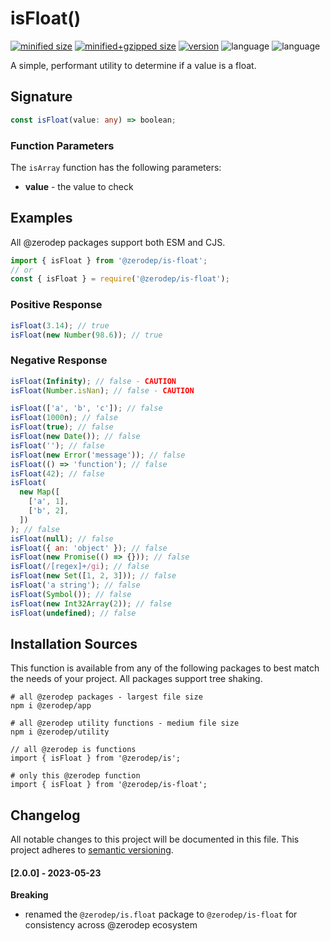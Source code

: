 # isFloat()

[![minified size](https://img.shields.io/bundlephobia/min/@zerodep/is-float?style=flat-square&color=blue)](https://bundlephobia.com/package/@zerodep/is-float)
[![minified+gzipped size](https://img.shields.io/bundlephobia/minzip/@zerodep/is-float?style=flat-square&color=blue)](https://bundlephobia.com/package/@zerodep/is-float)
[![version](https://img.shields.io/npm/v/@zerodep/is-float?style=flat-square&color=blue)](https://www.npmjs.com/package/@zerodep/is-float)
![language](https://img.shields.io/github/languages/top/cdepage/zerodep?style=flat-square)
![language](https://img.shields.io/badge/types-included-blue?style=flat-square)

A simple, performant utility to determine if a value is a float.

## Signature

```typescript
const isFloat(value: any) => boolean;
```

### Function Parameters

The `isArray` function has the following parameters:

- **value** - the value to check

## Examples

All @zerodep packages support both ESM and CJS.

```javascript
import { isFloat } from '@zerodep/is-float';
// or
const { isFloat } = require('@zerodep/is-float');
```

### Positive Response

```javascript
isFloat(3.14); // true
isFloat(new Number(98.6)); // true
```

### Negative Response

```javascript
isFloat(Infinity); // false - CAUTION
isFloat(Number.isNan); // false - CAUTION

isFloat(['a', 'b', 'c']); // false
isFloat(1000n); // false
isFloat(true); // false
isFloat(new Date()); // false
isFloat(''); // false
isFloat(new Error('message')); // false
isFloat(() => 'function'); // false
isFloat(42); // false
isFloat(
  new Map([
    ['a', 1],
    ['b', 2],
  ])
); // false
isFloat(null); // false
isFloat({ an: 'object' }); // false
isFloat(new Promise(() => {})); // false
isFloat(/[regex]+/gi); // false
isFloat(new Set([1, 2, 3])); // false
isFloat('a string'); // false
isFloat(Symbol()); // false
isFloat(new Int32Array(2)); // false
isFloat(undefined); // false
```

## Installation Sources

This function is available from any of the following packages to best match the needs of your project. All packages support tree shaking.

```shell
# all @zerodep packages - largest file size
npm i @zerodep/app

# all @zerodep utility functions - medium file size
npm i @zerodep/utility

// all @zerodep is functions
import { isFloat } from '@zerodep/is';

# only this @zerodep function
import { isFloat } from '@zerodep/is-float';
```

## Changelog

All notable changes to this project will be documented in this file. This project adheres to [semantic versioning](https://semver.org/spec/v2.0.0.html).

#### [2.0.0] - 2023-05-23

**Breaking**

- renamed the `@zerodep/is.float` package to `@zerodep/is-float` for consistency across @zerodep ecosystem
